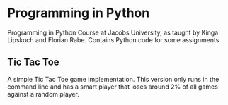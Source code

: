 # Programming in Python
Programming in Python Course at Jacobs University, as taught by Kinga Lipskoch and Florian Rabe. Contains Python code for some assignments.

## Tic Tac Toe
A simple Tic Tac Toe game implementation. This version only runs in the command line and has a smart player that loses around 2% of all games against a random player. 
